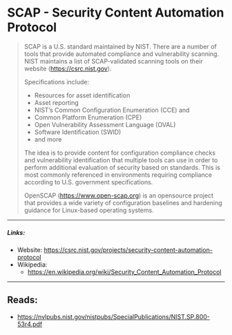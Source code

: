 # SCAP - Security Content Automation Protocol
>SCAP is a U.S. standard maintained by NIST. There are a number of tools that provide automated compliance and vulnerability scanning. NIST maintains a list of SCAP-validated scanning tools on their website (https://csrc.nist.gov). 
>
>Specifications include:
>- Resources for asset identification
>- Asset reporting
>- NIST’s Common Configuration Enumeration (CCE) and
>- Common Platform Enumeration (CPE)
>- Open Vulnerability Assessment Language (OVAL)
>- Software Identification (SWID)
>- and more
>  
>The idea is to provide content for configuration compliance checks and vulnerability identification that multiple tools can use in order to perform additional evaluation of security based on standards. This is most commonly referenced in environments requiring compliance according to U.S. government specifications.
>
>OpenSCAP (https://www.open-scap.org) is an opensource project that provides a wide variety of configuration baselines and hardening guidance for Linux-based operating systems.

___
##### Links:
- Website: https://csrc.nist.gov/projects/security-content-automation-protocol
- Wikipedia: 
	- https://en.wikipedia.org/wiki/Security_Content_Automation_Protocol

---
## Reads:
- https://nvlpubs.nist.gov/nistpubs/SpecialPublications/NIST.SP.800-53r4.pdf

